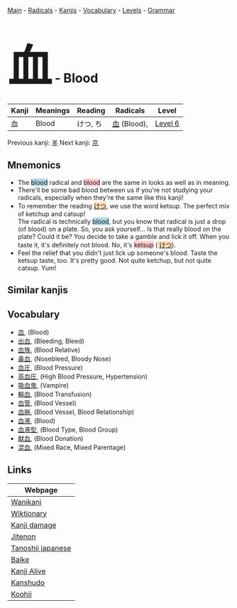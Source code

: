 <style> bigfont {font-size: 100px}</style>
[Main](../README.md) -
[Radicals](../radicals.md) -
[Kanjis](../kanjis.md) -
[Vocabulary](../vocabulary.md) -
[Levels](../levels.md) -
[Grammar](../grammar.md)
# <bigfont> 血</bigfont> - Blood 

| Kanji | Meanings | Reading | Radicals | Level |
| --- | --- | --- | --- | --- |
| 血 | Blood | けつ, ち | [血](../radicals/血.md) (Blood),  | [Level 6](../levels/wk_level6.md) |

Previous kanji: [羊](羊.md) Next kanji: [京](京.md) 

## Mnemonics
 * The <span style="background-color:#ADD8E6"> blood</span> radical and <span style="background-color:#ffcccb"> blood</span> are the same in looks as well as in meaning.
* There'll be some bad blood between us if you're not studying your radicals, especially when they're the same like this kanji!
* To remember the reading <span style="background-color:#fed8b1"> [けつ](https://jisho.org/search/けつ)</span>, we use the word ketsup. The perfect mix of ketchup and catsup!<br />The radical is technically <span style="background-color:#ADD8E6"> blood</span>, but you know that radical is just a drop (of blood) on a plate. So, you ask yourself... Is that really blood on the plate? Could it be? You decide to take a gamble and lick it off. When you taste it, it's definitely not blood. No, it's <span style="background-color:#ffcccb"> ketsup</span> (<span style="background-color:#fed8b1"> [けつ](https://jisho.org/search/けつ)</span>).
* Feel the relief that you didn't just lick up someone's blood. Taste the ketsup taste, too. It's pretty good. Not quite ketchup, but not quite catsup. Yum!


## Similar kanjis
 


## Vocabulary
 * [血](../vocabulary/血.md), (Blood)
* [出血](../vocabulary/血.md), (Bleeding, Bleed)
* [血族](../vocabulary/血.md), (Blood Relative)
* [鼻血](../vocabulary/血.md), (Nosebleed, Bloody Nose)
* [血圧](../vocabulary/血.md), (Blood Pressure)
* [高血圧](../vocabulary/血.md), (High Blood Pressure, Hypertension)
* [吸血鬼](../vocabulary/血.md), (Vampire)
* [輸血](../vocabulary/血.md), (Blood Transfusion)
* [血管](../vocabulary/血.md), (Blood Vessel)
* [血脈](../vocabulary/血.md), (Blood Vessel, Blood Relationship)
* [血液](../vocabulary/血.md), (Blood)
* [血液型](../vocabulary/血.md), (Blood Type, Blood Group)
* [献血](../vocabulary/血.md), (Blood Donation)
* [混血](../vocabulary/血.md), (Mixed Race, Mixed Parentage)



## Links 

| Webpage |
| --- |
| [Wanikani          ](https://www.wanikani.com/kanji/血) |
| [Wiktionary        ](https://en.wiktionary.org/wiki/血) |
| [Kanji damage      ](http://www.kanjidamage.com/kanji/search?utf8=✓&q=血) |
| [Jitenon           ](https://jitenon.com/kanji/血) |
| [Tanoshii japanese ](https://www.tanoshiijapanese.com/dictionary/kanji.cfm?k=血) |
| [Baike             ](https://baike.baidu.com/item/血) |
| [Kanji Alive       ](https://app.kanjialive.com/血) |
| [Kanshudo          ](https://www.kanshudo.com/searchmn?q=血) |
| [Koohii            ](https://kanji.koohii.com/study/kanji/血) |
